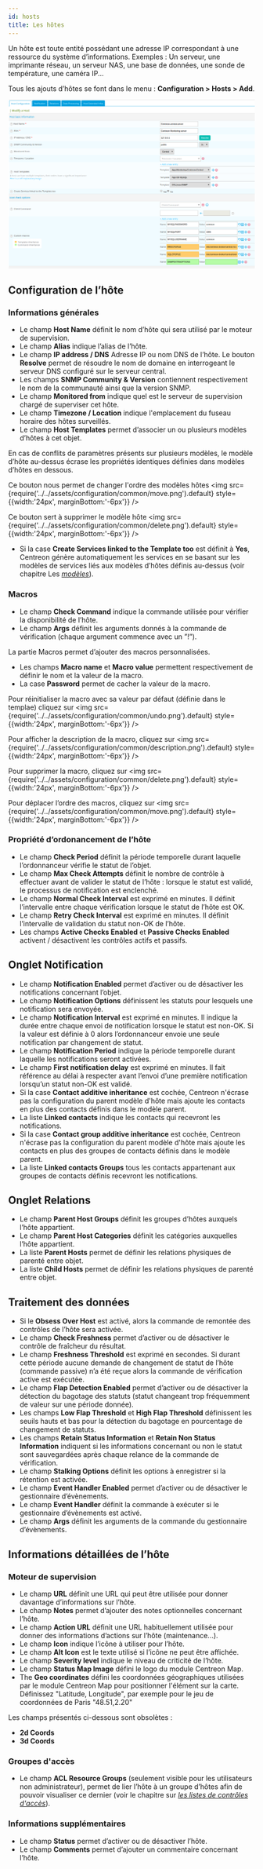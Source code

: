 ```yaml
---
id: hosts
title: Les hôtes
---
```


Un hôte est toute entité possédant une adresse IP correspondant à une ressource du système d’informations. Exemples : Un
serveur, une imprimante réseau, un serveur NAS, une base de données, une sonde de température, une caméra IP...

Tous les ajouts d’hôtes se font dans le menu : **Configuration > Hosts > Add**.

![image](../../assets/configuration/02addhost.png)

## Configuration de l’hôte

### Informations générales

* Le champ **Host Name**  définit le nom d’hôte qui sera utilisé par le moteur de supervision.
* Le champ **Alias** indique l’alias de l’hôte.
* Le champ **IP address / DNS** Adresse IP ou nom DNS de l’hôte. Le bouton **Resolve** permet de résoudre le nom de
  domaine en interrogeant le serveur DNS configuré sur le serveur central.
* Les champs **SNMP Community & Version** contiennent respectivement le nom de la communauté ainsi que la version SNMP.
* Le champ **Monitored from** indique quel est le serveur de supervision chargé de superviser cet hôte.
* Le champ **Timezone / Location** indique l'emplacement du fuseau horaire des hôtes surveillés.
* Le champ **Host Templates** permet d’associer un ou plusieurs modèles d’hôtes à cet objet.

En cas de conflits de paramètres présents sur plusieurs modèles, le modèle d’hôte au-dessus écrase les propriétés
identiques définies dans modèles d’hôtes en dessous.

Ce bouton nous permet de changer l'ordre des modèles hôtes <img src={require('../../assets/configuration/common/move.png').default} style={{width:'24px', marginBottom:'-6px'}} />

Ce bouton sert à supprimer le modèle hôte <img src={require('../../assets/configuration/common/delete.png').default} style={{width:'24px', marginBottom:'-6px'}} />

* Si la case **Create Services linked to the Template too** est définit à **Yes**, Centreon génère automatiquement les
  services en se basant sur les modèles de services liés aux modèles d’hôtes définis au-dessus
  (voir chapitre Les *[modèles](../templates)*).

### Macros

* Le champ **Check Command** indique la commande utilisée pour vérifier la disponibilité de l’hôte.
* Le champ **Args** définit les arguments donnés à la commande de vérification (chaque argument commence avec un ”!”).

La partie Macros permet d’ajouter des macros personnalisées.

* Les champs **Macro name** et **Macro value** permettent respectivement de définir le nom et la valeur de la macro.
* La case **Password** permet de cacher la valeur de la macro.

Pour réinitialiser la macro avec sa valeur par défaut (définie dans le templae) cliquez sur <img src={require('../../assets/configuration/common/undo.png').default} style={{width:'24px', marginBottom:'-6px'}} />

Pour afficher la description de la macro, cliquez sur <img src={require('../../assets/configuration/common/description.png').default} style={{width:'24px', marginBottom:'-6px'}} />

Pour supprimer la macro, cliquez sur <img src={require('../../assets/configuration/common/delete.png').default} style={{width:'24px', marginBottom:'-6px'}} />

Pour déplacer l’ordre des macros, cliquez sur <img src={require('../../assets/configuration/common/move.png').default} style={{width:'24px', marginBottom:'-6px'}} />

### Propriété d’ordonancement de l’hôte

* Le champ **Check Period** définit la période temporelle durant laquelle l’ordonnanceur vérifie le statut de l’objet.
* Le champ **Max Check Attempts** définit le nombre de contrôle à effectuer avant de valider le statut de l’hôte :
  lorsque le statut est validé, le processus de notification est enclenché.
* Le champ **Normal Check Interval** est exprimé en minutes. Il définit l’intervalle entre chaque vérification lorsque
  le statut de l’hôte est OK.
* Le champ **Retry Check Interval** est exprimé en minutes. Il définit l’intervalle de validation du statut non-OK de l’hôte.
* Les champs **Active Checks Enabled** et **Passive Checks Enabled** activent / désactivent les contrôles actifs et passifs.

## Onglet Notification

* Le champ **Notification Enabled** permet d’activer ou de désactiver les notifications concernant l’objet.
* Le champ **Notification Options** définissent les statuts pour lesquels une notification sera envoyée.
* Le champ **Notification Interval**  est exprimé en minutes. Il indique la durée entre chaque envoi de notification
  lorsque le statut est non-OK. Si la valeur est définie à 0 alors l’ordonnanceur envoie une seule notification par
  changement de statut.
* Le champ **Notification Period**  indique la période temporelle durant laquelle les notifications seront activées.
* Le champ **First notification delay** est exprimé en minutes. Il fait référence au délai à respecter avant l’envoi
  d’une première notification lorsqu’un statut non-OK est validé.
* Si la case **Contact additive inheritance** est cochée, Centreon n'écrase pas la configuration du parent modèle d'hôte
  mais ajoute les contacts en plus des contacts définis dans le modèle parent.
* La liste **Linked contacts** indique les contacts qui recevront les notifications.
* Si la case **Contact group additive inheritance** est cochée, Centreon n'écrase pas la configuration du parent modèle d'hôte
  mais ajoute les contacts en plus des groupes de contacts définis dans le modèle parent.
* La liste **Linked contacts Groups** tous les contacts appartenant aux groupes de contacts définis recevront les
  notifications.

## Onglet Relations

* Le champ **Parent Host Groups** définit les groupes d’hôtes auxquels l’hôte appartient.
* Le champ **Parent Host Categories** définit les catégories auxquelles l’hôte appartient.
* La liste **Parent Hosts** permet de définir les relations physiques de parenté entre objet.
* La liste **Child Hosts** permet de définir les relations physiques de parenté entre objet.

## Traitement des données

* Si le **Obsess Over Host** est activé, alors la commande de remontée des contrôles de l’hôte sera activée.
* Le champ **Check Freshness** permet d’activer ou de désactiver le contrôle de fraîcheur du résultat.
* Le champ **Freshness Threshold**  est exprimé en secondes. Si durant cette période aucune demande de changement de
  statut de l’hôte (commande passive) n’a été reçue alors la commande de vérification active est exécutée.
* Le champ **Flap Detection Enabled** permet d’activer ou de désactiver la détection du bagotage des statuts (statut
  changeant trop fréquemment de valeur sur une période donnée).
* Les champs **Low Flap Threshold** et **High Flap Threshold** définissent les seuils hauts et bas pour la détection du
  bagotage en pourcentage de changement de statuts.
* Les champs **Retain Status Information** et **Retain Non Status Information** indiquent si les informations concernant
  ou non le statut sont sauvegardées après chaque relance de la commande de vérification.
* Le champ **Stalking Options** définit les options à enregistrer si la rétention est activée.
* Le champ **Event Handler Enabled** permet d’activer ou de désactiver le gestionnaire d’évènements.
* Le champ **Event Handler** définit la commande à exécuter si le gestionnaire d’évènements est activé.
* Le champ **Args** définit les arguments de la commande du gestionnaire d’évènements.

## Informations détaillées de l’hôte

### Moteur de supervision

* Le champ **URL** définit une URL qui peut être utilisée pour donner davantage d’informations sur l’hôte.
* Le champ **Notes** permet d’ajouter des notes optionnelles concernant l’hôte.
* Le champ **Action URL** définit une URL habituellement utilisée pour donner des informations d’actions sur l’hôte
  (maintenance...).
* Le champ **Icon** indique l’icône à utiliser pour l’hôte.
* Le champ **Alt Icon** est le texte utilisé si l’icône ne peut être affichée.
* Le champ **Severity level** indique le niveau de criticité de l’hôte.
* Le champ **Status Map Image** défini le logo du module Centreon Map.
* The **Geo coordinates** défini les coordonnées géographiques utilisées par le module Centreon Map pour positionner
  l'élément sur la carte. Définissez "Latitude, Longitude", par exemple pour le jeu de coordonnées de Paris "48.51,2.20"

Les champs présentés ci-dessous sont obsolètes :

* **2d Coords**
* **3d Coords**

### Groupes d'accès

* Le champ **ACL Resource Groups** (seulement visible pour les utilisateurs non administrateur), permet de lier l’hôte
  à un groupe d’hôtes afin de pouvoir visualiser ce dernier (voir le chapitre sur
  *[les listes de contrôles d'accès](../../administration/access-control-lists)*).

### Informations supplémentaires

* Le champ **Status** permet d’activer ou de désactiver l’hôte.
* Le champ **Comments** permet d’ajouter un commentaire concernant l’hôte.

